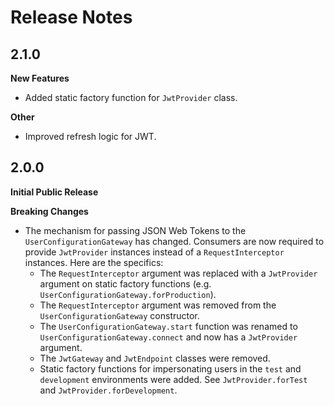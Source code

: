 # Release Notes

## 2.1.0
**New Features**

* Added static factory function for ```JwtProvider``` class.

**Other**

* Improved refresh logic for JWT.

## 2.0.0
**Initial Public Release**

**Breaking Changes**

* The mechanism for passing JSON Web Tokens to the ```UserConfigurationGateway``` has changed. Consumers are now required to provide ```JwtProvider``` instances instead of a ```RequestInterceptor``` instances. Here are the specifics:
  * The ```RequestInterceptor``` argument was replaced with a ```JwtProvider``` argument on static factory functions (e.g. ```UserConfigurationGateway.forProduction```).
  * The ```RequestInterceptor``` argument was removed from the ```UserConfigurationGateway``` constructor.
  * The ```UserConfigurationGateway.start``` function was renamed to ```UserConfigurationGateway.connect``` and now has a ```JwtProvider``` argument.
  * The ```JwtGateway``` and ```JwtEndpoint``` classes were removed.
  * Static factory functions for impersonating users in the ```test``` and ```development``` environments were added. See ```JwtProvider.forTest``` and ```JwtProvider.forDevelopment```.
